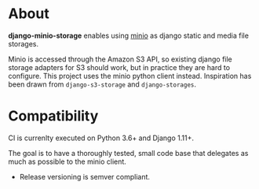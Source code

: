 # About

**django-minio-storage** enables using [minio](https://minio.io) as django
static and media file storages.

Minio is accessed through the Amazon S3 API, so existing django file storage
adapters for S3 should work, but in practice they are hard to configure. This
project uses the minio python client instead. Inspiration has been drawn from
`django-s3-storage` and `django-storages`.

# Compatibility

CI is currenlty executed on Python 3.6+ and Django 1.11+.

The goal is to have a thoroughly tested, small code base that delegates as much
as possible to the minio client.

- Release versioning is semver compliant.
